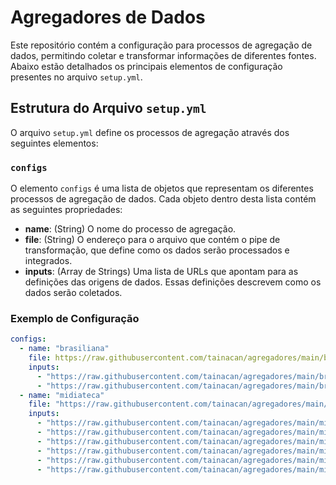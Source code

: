 # Agregadores de Dados

Este repositório contém a configuração para processos de agregação de dados, permitindo coletar e transformar informações de diferentes fontes. Abaixo estão detalhados os principais elementos de configuração presentes no arquivo `setup.yml`.

## Estrutura do Arquivo `setup.yml`

O arquivo `setup.yml` define os processos de agregação através dos seguintes elementos:

### `configs`

O elemento `configs` é uma lista de objetos que representam os diferentes processos de agregação de dados. Cada objeto dentro desta lista contém as seguintes propriedades:

- **name**: (String) O nome do processo de agregação.
- **file**: (String) O endereço para o arquivo que contém o pipe de transformação, que define como os dados serão processados e integrados.
- **inputs**: (Array de Strings) Uma lista de URLs que apontam para as definições das origens de dados. Essas definições descrevem como os dados serão coletados.

### Exemplo de Configuração

```yaml
configs:
  - name: "brasiliana"
    file: https://raw.githubusercontent.com/tainacan/agregadores/main/brasiliana/config.yml
    inputs: 
      - "https://raw.githubusercontent.com/tainacan/agregadores/main/brasiliana/sources.d/Abolicao.yml"
      - "https://raw.githubusercontent.com/tainacan/agregadores/main/brasiliana/sources.d/Missoes.yml"
  - name: "midiateca"
    file: "https://raw.githubusercontent.com/tainacan/agregadores/main/midiateca/config.yml"
    inputs: 
      - "https://raw.githubusercontent.com/tainacan/agregadores/main/midiateca/sources.d/arquivo_publico.yml"
      - "https://raw.githubusercontent.com/tainacan/agregadores/main/midiateca/sources.d/biblioteca_estadual.yml"
      - "https://raw.githubusercontent.com/tainacan/agregadores/main/midiateca/sources.d/galeria_homero_massena.yml"
      - "https://raw.githubusercontent.com/tainacan/agregadores/main/midiateca/sources.d/museu_artes.yml"
      - "https://raw.githubusercontent.com/tainacan/agregadores/main/midiateca/sources.d/museu_colono.yml"
      - "https://raw.githubusercontent.com/tainacan/agregadores/main/midiateca/sources.d/tve.yml"
